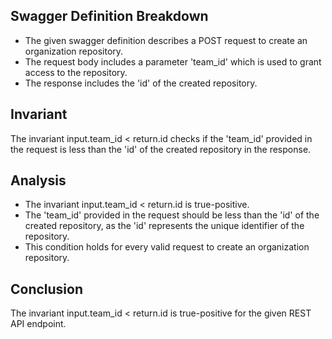 ## Swagger Definition Breakdown
- The given swagger definition describes a POST request to create an organization repository.
- The request body includes a parameter 'team_id' which is used to grant access to the repository.
- The response includes the 'id' of the created repository.

## Invariant
The invariant input.team_id < return.id checks if the 'team_id' provided in the request is less than the 'id' of the created repository in the response.

## Analysis
- The invariant input.team_id < return.id is true-positive.
- The 'team_id' provided in the request should be less than the 'id' of the created repository, as the 'id' represents the unique identifier of the repository.
- This condition holds for every valid request to create an organization repository.

## Conclusion
The invariant input.team_id < return.id is true-positive for the given REST API endpoint.
